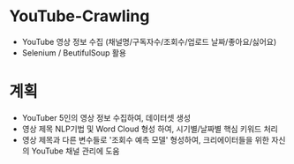 # YouTube-Crawling
- YouTube 영상 정보 수집 (채널명/구독자수/조회수/업로드 날짜/좋아요/싫어요)
- Selenium / BeutifulSoup 활용

# 계획
- YouTuber 5인의 영상 정보 수집하여, 데이터셋 생성
- 영상 제목 NLP기법 및 Word Cloud 형성 하여, 시기별/날짜별 핵심 키워드 처리
- 영상 제목과 다른 변수들로 '조회수 예측 모델' 형성하여, 크리에이터들을 위한 자신의 YouTube 채널 관리에 도움
